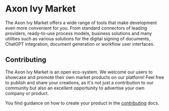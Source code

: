 <!-- Test - please do not approve :D -->

# Axon Ivy Market

The Axon Ivy Market offers a wide range of tools that make development even more convenient for you. From standard connectors of leading providers, ready-to-use process models, business solutions and many utilities such as various solutions for the digital signing of documents, ChatGPT integration, document generation or workflow user interfaces.

## Contributing

The Axon Ivy Market is an open eco-system. We welcome our users to showcase and promote their own market products on our platform! Feel free to publish and share your creations, as it's not just a contribution to our community but also an excellent opportunity to advertise your own company or product.

You find guidance on how to create your product in the
[contributing](https://github.com/axonivy-market/market/wiki) docs.
